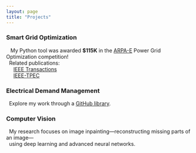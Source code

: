 ```yaml
---
layout: page
title: "Projects"
---
```


<h3 style="text-align: left;">Smart Grid Optimization</h3>

&nbsp;&nbsp; My Python tool was awarded **$115K** in the <a href="https://gocompetition.energy.gov/" target="_blank">ARPA-E</a>  Power Grid Optimization competition! <br>
&nbsp;&nbsp;Related publications: <br>
&nbsp;&nbsp;&nbsp;&nbsp; <a href="https://hssharadga.github.io/assets/IEEE_TIA.pdf" target="_blank">IEEE Transactions</a>  <br>
&nbsp;&nbsp;&nbsp;&nbsp; <a href="https://hssharadga.github.io/assets/IEEE_TPEC.pdf" target="_blank">IEEE-TPEC</a> 


<h3 style="text-align: left;">Electrical Demand Management </h3>
&nbsp;&nbsp;Explore my work through a
<a href="https://github.com/hssharadga/Sizing-and-Scheduling-PV-Battery" target="_blank">GitHub library</a>.

<h3 style="text-align: left;">Computer Vision </h3>
&nbsp;&nbsp;My research focuses on image inpainting—reconstructing missing parts of an image— <br>
&nbsp;&nbsp;using deep learning and advanced neural networks.
<!-- My ongoing research focuses on image inpainting — the process of reconstructing missing parts of an image. <br>
This project explores the use of deep learning and advanced neural networks to improve image restoration accuracy. -->



<!-- [IEEE Transactions](https://hssharadga.github.io/assets/IEEE_TIA.pdf) <br>
[IEEE- TPEC](https://hssharadga.github.io/assets/IEEE_TPEC.pdf) -->

<!-- <a href="https://raw.githubusercontent.com/hssharadga/hssharadga.github.io/main/assets/IEEE_TPEC.pdf" target="_blank">IEEE-TPEC</a>   -->
<!-- [IEEE Transactions](https://raw.githubusercontent.com/hssharadga/hssharadga.github.io/main/assets/IEEE_TIA.pdf) -->
<!-- [IEEE-TPEC](https://raw.githubusercontent.com/hssharadga/hssharadga.github.io/main/assets/IEEE_TPEC.pdf) --> 

